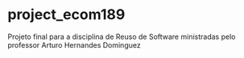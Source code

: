 # project_ecom189
Projeto final para a disciplina de Reuso de Software ministradas pelo professor Arturo Hernandes Dominguez

